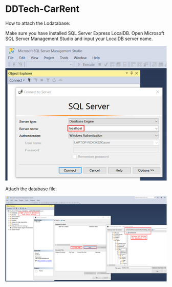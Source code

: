 # DDTech-CarRent

How to attach the Lodatabase:

Make sure you have installed SQL Server Express LocalDB.
Open Microsoft SQL Server Management Studio and input your LocalDB server name.

![](images/ssms-instruction.png)

Attach the database file.

![](images/attach-database-instruction.png)
